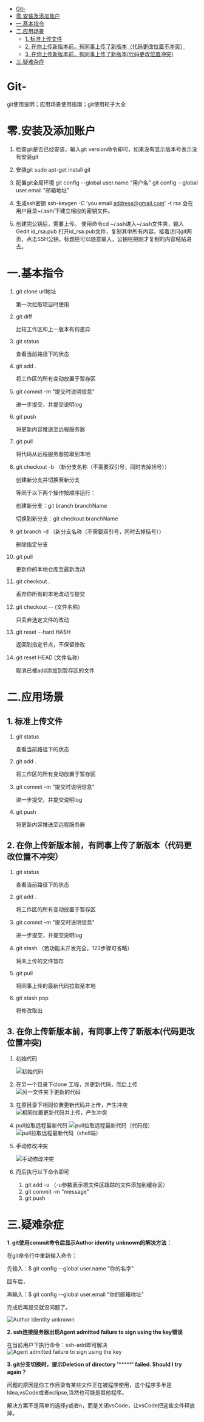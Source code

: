 - [Git-](#git-)
- [零.安装及添加账户](#零安装及添加账户)
- [一.基本指令](#一基本指令)
- [二.应用场景](#二应用场景)
  - [1. 标准上传文件](#1-标准上传文件)
  - [2. 在你上传新版本前，有同事上传了新版本（代码更改位置不冲突）](#2-在你上传新版本前有同事上传了新版本代码更改位置不冲突)
  - [3. 在你上传新版本前，有同事上传了新版本(代码更改位置冲突)](#3-在你上传新版本前有同事上传了新版本代码更改位置冲突)
- [三.疑难杂症](#三疑难杂症)
# Git-
git使用说明；应用场景使用指南；git使用轮子大全
# 零.安装及添加账户
1. 检查git是否已经安装，输入git version命令即可，如果没有显示版本号表示没有安装git

2. 安装git
sudo apt-get install git

3. 配置git全局环境
git config --global user.name "用户名"
git config --global user.email "邮箱地址"

4. 生成ssh密钥
ssh-keygen -C 'you email address@gmail.com' -t rsa
会在用户目录~/.ssh/下建立相应的密钥文件。

5. 创建完公钥后，需要上传。
使用命令cd ~/.ssh进入~/.ssh文件夹，输入
Gedit id_rsa.pub
打开id_rsa.pub文件，复制其中所有内容。接着访问git网页，点击SSH公钥，标题栏可以随意输入，公钥栏把刚才复制的内容粘贴进去。

# 一.基本指令
1. git clone url地址
    
    第一次拉取项目时使用

2. git diff
    
    比较工作区和上一版本有何差异

3. git status 

    查看当前路径下的状态

4. git add .

    将工作区的所有变动放置于暂存区

5. git commit -m "提交时说明信息"

    进一步提交，并提交说明log

6. git push
    
    将更新内容推送至远程服务器

7. git pull

    将代码从远程服务器拉取到本地

8. git checkout -b （新分支名称（不需要双引号，同时去掉括号））

    创建新分支并切换至新分支

    等同于以下两个操作按顺序运行：

    创建新分支：git branch branchName

    切换到新分支：git checkout branchName

9.  git branch -d （新分支名称（不需要双引号，同时去掉括号））

    删除指定分支

10. git pull

    更新你的本地仓库至最新改动

11. git checkout .

    丢弃你所有的本地改动与提交

12. git checkout -- (文件名称)

    只丢弃选定文件的改动

13.  git reset --hard HASH

        返回到指定节点，不保留修改

14. git  reset HEAD (文件名称)

    取消已被add添加到暂存区的文件


# 二.应用场景

## 1. 标准上传文件
   1. git  status 
   
        查看当前路径下的状态

   1. git add .
        
        将工作区的所有变动放置于暂存区

   1. git commit -m "提交时说明信息"
        
        进一步提交，并提交说明log

   1. git push
        
        将更新内容推送至远程服务器

## 2. 在你上传新版本前，有同事上传了新版本（代码更改位置不冲突）
   1. git  status 
   
        查看当前路径下的状态

   1. git add .
        
        将工作区的所有变动放置于暂存区

   2. git commit -m "提交时说明信息"
        
        进一步提交，并提交说明log
   
   3. git  stash （若功能未开发完全，123步骤可省略）
   
        将未上传的文件暂存

   4. git pull
        
        将同事上传的最新代码拉取至本地
        
   5. git stash pop
        
        将修改取出

## 3. 在你上传新版本前，有同事上传了新版本(代码更改位置冲突)

 1. 初始代码
 
    ![初始代码]( https://github.com/lienguang0624/Git-/blob/main/img/%E5%86%B2%E7%AA%81%E8%AF%95%E9%AA%8C_%E5%88%9D%E5%A7%8B%E4%BB%A3%E7%A0%81.jpg?raw=true "初始代码")

 
 2. 在另一个目录下clone 工程，并更新代码，而后上传
    ![另一文件夹下更新的代码]( https://github.com/lienguang0624/Git-/blob/main/img/%E5%86%B2%E7%AA%81%E8%AF%95%E9%AA%8C_%E5%8F%A6%E4%B8%80%E6%96%87%E4%BB%B6%E5%A4%B9%E4%B8%8B%E6%9B%B4%E6%96%B0%E4%BB%A3%E7%A0%81.jpg?raw=true "另一文件夹下更新的代码")
 
 3. 在原目录下相同位置更新代码并上传，产生冲突
     ![相同位置更新代码并上传，产生冲突]( https://github.com/lienguang0624/Git-/blob/main/img/%E5%86%B2%E7%AA%81%E8%AF%95%E9%AA%8C_push%E4%BA%A7%E7%94%9F%E5%86%B2%E7%AA%81.jpg?raw=true "相同位置更新代码并上传，产生冲突")
 
 
 4. pull拉取远程最新代码
      ![pull拉取远程最新代码（代码段）]( https://github.com/lienguang0624/Git-/blob/main/img/%E5%86%B2%E7%AA%81%E8%AF%95%E9%AA%8C_%E5%86%B2%E7%AA%81%E4%BA%A7%E7%94%9F%E5%90%8E%E7%9A%84pull.jpg?raw=true "pull拉取远程最新代码（代码段）")
    ![pull拉取远程最新代码（shell端）]( https://github.com/lienguang0624/Git-/blob/main/img/%E5%86%B2%E7%AA%81%E8%AF%95%E9%AA%8C_%E5%86%B2%E7%AA%81%E4%BA%A7%E7%94%9F%E5%90%8E%E7%9A%84pull%E7%9A%84shell%E5%91%BD%E4%BB%A4%E8%A1%8C.jpg?raw=true "pull拉取远程最新代码（shell端）")
 
 5. 手动修改冲突
   
     ![手动修改冲突](  https://github.com/lienguang0624/Git-/blob/main/img/%E5%86%B2%E7%AA%81%E8%AF%95%E9%AA%8C_%E4%BF%AE%E6%94%B9pull%E5%90%8Egit%E7%94%9F%E6%88%90%E7%9A%84%E5%86%B2%E7%AA%81%E5%AF%B9%E6%AF%94.jpg?raw=true "手动修改冲突")

 6. 而后执行以下命令即可
    1. git add -u （-u参数表示把文件区跟踪的文件添加到缓存区）
    2. git commit -m "message"
    3. git push


# 三.疑难杂症
**1. git使用commit命令后显示Author identity unknown的解决方法：**

   在git命令行中重新输入命令：

   先输入：$ git config --global user.name "你的名字"

   回车后，

   再输入：$ git config --global user.email "你的邮箱地址"

   完成后再提交就没问题了。

   ![Author identity unknown](https://github.com/lienguang0624/Git-/blob/main/img/Author%20identity%20unknown.png?raw=true "Author identity unknown")

**2. ssh连接服务器出现Agent admitted failure to sign using the key错误**

在当前用户下执行命令：ssh-add即可解决
  ![Agent admitted failure to sign using the key](https://github.com/lienguang0624/Git-/blob/main/img/Agent%20admitted%20failure%20to%20sign%20using%20the%20key.png?raw=true "Agent admitted failure to sign using the key")


**3. git分支切换时，提示Deletion of directory '*********' failed. Should I try again？**


问题的原因是你工作目录有某些文件正在被程序使用，这个程序多半是Idea,vsCode或者eclipse,当然也可能是其他程序。


解决方案不是简单的选择y或者n，而是关闭vsCode，让vsCode把这些文件释放掉。


